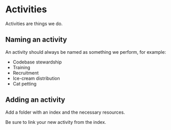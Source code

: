 # Activities

Activities are things we do.

## Naming an activity

An activity should always be named as something we perform, for example:

* Codebase stewardship
* Training
* Recruitment
* Ice-cream distribution
* Cat petting

## Adding an activity

Add a folder with an index and the necessary resources.

Be sure to link your new activity from the index.
